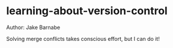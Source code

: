 # learning-about-version-control
Author: Jake Barnabe

Solving merge conflicts takes conscious effort, but I can do it!
